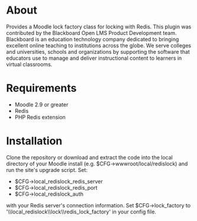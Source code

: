# About

Provides a Moodle lock factory class for locking with Redis. This plugin was contributed by the Blackboard Open LMS Product Development team.  Blackboard is an education technology company dedicated to bringing excellent online teaching to institutions across the globe.  We serve colleges and universities, schools and organizations by supporting the software that educators use to manage and deliver instructional content to learners in virtual classrooms.

# Requirements

* Moodle 2.9 or greater
* Redis
* PHP Redis extension

# Installation

Clone the repository or download and extract the code into the local directory of your Moodle install (e.g. $CFG->wwwroot/local/redislock) and run the site's upgrade script.
Set:

 - $CFG->local_redislock_redis_server
 - $CFG->local_redislock_redis_port
 - $CFG->local_redislock_auth

with your Redis server's connection information. Set $CFG->lock_factory to '\\\\local_redislock\\\\lock\\\\redis_lock_factory' in your config file.

